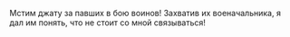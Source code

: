Мстим джату за павших в бою воинов! Захватив их военачальника, я дал им понять, что не стоит со мной связываться!
